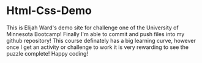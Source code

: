 # Html-Css-Demo
This is Elijah Ward's demo site for challenge one of the University of Minnesota Bootcamp!
Finally I'm able to commit and push files into my github repository! This course definately has a big learning curve, however once I get an activity or challenge to work it is very rewarding to see the puzzle complete! Happy coding!
